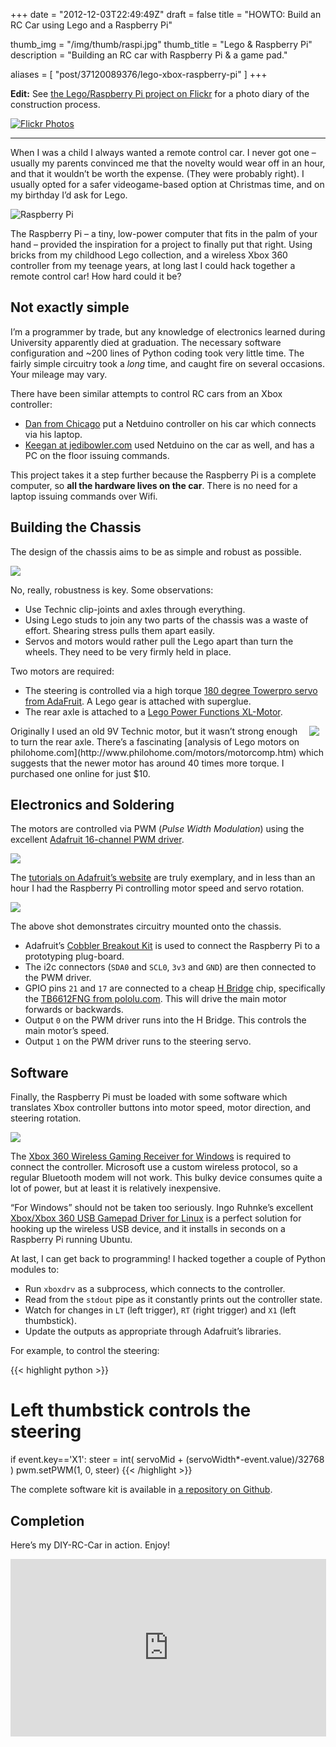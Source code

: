 +++
date = "2012-12-03T22:49:49Z"
draft = false
title = "HOWTO: Build an RC Car using Lego and a Raspberry Pi"

thumb_img = "/img/thumb/raspi.jpg"
thumb_title = "Lego & Raspberry Pi"
description = "Building an RC car with Raspberry Pi & a game pad."

aliases = [
    "post/37120089376/lego-xbox-raspberry-pi"
]
+++

**Edit:** See [the Lego/Raspberry Pi project on Flickr](http://www.flickr.com/photos/zephod/sets/72157632285374850/) for a photo diary of the construction process.

[![Flickr Photos](/img/legocar_flickr.jpg)](http://www.flickr.com/photos/zephod/sets/72157632285374850/)


---

When I was a child I always wanted a remote control car. I never got one – usually my parents convinced me that the novelty would wear off in an hour, and that it wouldn’t be worth the expense. (They were probably right). I usually opted for a safer videogame-based option at Christmas time, and on my birthday I’d ask for Lego. 

![Raspberry Pi](/img/raspberrypi.jpg)

The Raspberry Pi – a tiny, low-power computer that fits in the palm of your hand – provided the inspiration for a project to finally put that right. Using bricks from my childhood Lego collection, and a wireless Xbox 360 controller from my teenage years, at long last I could hack together a remote control car! How hard could it be?

## Not exactly simple

I’m a programmer by trade, but any knowledge of electronics learned during University apparently died at graduation. The necessary software configuration and ~200 lines of Python coding took very little time. The fairly simple circuitry took a _long_ time, and caught fire on several occasions. Your mileage may vary. 

There have been similar attempts to control RC cars from an Xbox controller:

*   [Dan from Chicago](http://www.youtube.com/watch?v=LHLnw9Yt1rk) put a Netduino controller on his car which connects via his laptop.
*   [Keegan at jedibowler.com](http://www.jedibowler.com/2011/09/24/controlling-an-rc-car-with-an-xbox-360-controller-via-a-netduino/) used Netduino on the car as well, and has a PC on the floor issuing commands.

This project takes it a step further because the Raspberry Pi is a complete computer, so **all the hardware lives on the car**. There is no need for a laptop issuing commands over Wifi.

## Building the Chassis

The design of the chassis aims to be as simple and robust as possible. 

![](/img/legocar1.jpg)

No, really, robustness is key. Some observations:

*   Use Technic clip-joints and axles through everything. 
*   Using Lego studs to join any two parts of the chassis was a waste of effort. Shearing stress pulls them apart easily. 
*   Servos and motors would rather pull the Lego apart than turn the wheels. They need to be very firmly held in place.

Two motors are required:

*   The steering is controlled via a high torque [180 degree Towerpro servo from AdaFruit](http://adafruit.com/products/155). A Lego gear is attached with superglue.
*   The rear axle is attached to a [Lego Power Functions XL-Motor](http://shop.lego.com/en-US/LEGO-Power-Functions-XL-Motor-8882). 

<img src="/img/legomotor.jpg" style="margin: 0 10px 10px 10px; float: right;" />
Originally I used an old 9V Technic motor, but it wasn’t strong enough to turn the rear axle. There’s a fascinating [analysis of Lego motors on philohome.com](http://www.philohome.com/motors/motorcomp.htm) which suggests that the newer motor has around 40 times more torque. I purchased one online for just $10.

## Electronics and Soldering

The motors are controlled via PWM (_Pulse Width Modulation_) using the excellent [Adafruit 16-channel PWM driver](http://adafruit.com/products/815).

![](/img/pwmdriver.png)

The [tutorials on Adafruit’s website](http://learn.adafruit.com/adafruit-16-channel-servo-driver-with-raspberry-pi) are truly exemplary, and in less than an hour I had the Raspberry Pi controlling motor speed and servo rotation. 

![](/img/legocar2.jpg)

The above shot demonstrates circuitry mounted onto the chassis.

*   Adafruit’s [Cobbler Breakout Kit](http://adafruit.com/products/914) is used to connect the Raspberry Pi to a prototyping plug-board.
*   The i2c connectors (`SDA0` and `SCL0`, `3v3` and `GND`) are then connected to the PWM driver.
*   GPIO pins `21` and `17` are connected to a cheap [H Bridge](http://en.wikipedia.org/wiki/H_bridge) chip, specifically the [TB6612FNG from pololu.com](http://www.pololu.com/catalog/product/713). This will drive the main motor forwards or backwards. 
*   Output `0` on the PWM driver runs into the H Bridge. This controls the main motor’s speed.
*   Output `1` on the PWM driver runs to the steering servo.

## Software

Finally, the Raspberry Pi must be loaded with some software which translates Xbox controller buttons into motor speed, motor direction, and steering rotation. 

![](/img/xboxdongle.jpg)

The [Xbox 360 Wireless Gaming Receiver for Windows](http://www.amazon.co.uk/Xbox-Wireless-Gaming-Receiver-Windows/dp/B000MGVAAQ) is required to connect the controller. Microsoft use a custom wireless protocol, so a regular Bluetooth modem will not work. This bulky device consumes quite a lot of power, but at least it is relatively inexpensive.

“For Windows” should not be taken too seriously. Ingo Ruhnke’s excellent [Xbox/Xbox 360 USB Gamepad Driver for Linux](http://pingus.seul.org/~grumbel/xboxdrv/) is a perfect solution for hooking up the wireless USB device, and it installs in seconds on a Raspberry Pi running Ubuntu.

At last, I can get back to programming! I hacked together a couple of Python modules to:

*   Run `xboxdrv` as a subprocess, which connects to the controller.
*   Read from the `stdout` pipe as it constantly prints out the controller state.
*   Watch for changes in `LT` (left trigger), `RT` (right trigger) and `X1` (left thumbstick).
*   Update the outputs as appropriate through Adafruit’s libraries.

For example, to control the steering:

{{< highlight python >}}
# Left thumbstick controls the steering
if event.key=='X1':
    steer = int( servoMid + (servoWidth*-event.value)/32768 )
    pwm.setPWM(1, 0, steer)
{{< /highlight >}}

The complete software kit is available in [a repository on Github](http://github.com/zephod/lego-pi).

## Completion

Here’s my DIY-RC-Car in action. Enjoy!

<center>
<iframe frameborder="0" height="284" src="http://www.youtube.com/embed/X7YRqCCBDBU" width="505"></iframe>
</center>
